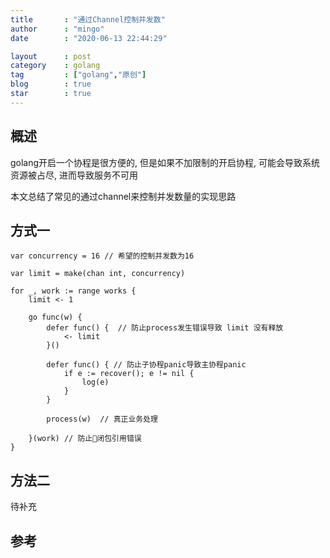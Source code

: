 ```yaml
---
title       : "通过Channel控制并发数"
author      : "mingo"
date        : "2020-06-13 22:44:29"

layout      : post
category    : golang
tag         : ["golang","原创"]
blog        : true
star        : true
---
```


## 概述

golang开启一个协程是很方便的, 但是如果不加限制的开启协程, 可能会导致系统资源被占尽, 进而导致服务不可用

本文总结了常见的通过channel来控制并发数量的实现思路

## 方式一

```golang
var concurrency = 16 // 希望的控制并发数为16

var limit = make(chan int, concurrency) 

for _, work := range works {
    limit <- 1

    go func(w) {
        defer func() {  // 防止process发生错误导致 limit 没有释放
            <- limit
        }()

        defer func() { // 防止子协程panic导致主协程panic
            if e := recover(); e != nil {
                log(e)
            }
        }

        process(w)  // 真正业务处理

    }(work) // 防止闭包引用错误
}
```

## 方法二

待补充

## 参考


